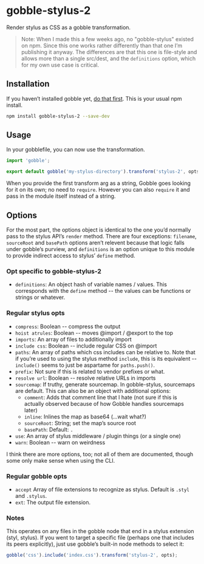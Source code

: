 # gobble-stylus-2

Render stylus as CSS as a gobble transformation.

> Note: When I made this a few weeks ago, no "gobble-stylus" existed on npm.
Since this one works rather differently than that one I’m publishing it anyway.
The differences are that this one is file-style and allows more than a single
src/dest, and the `definitions` option, which for my own use case is critical.

## Installation

If you haven’t installed gobble yet, [do that first][1]. This is your usual
npm install.

```bash
npm install gobble-stylus-2 --save-dev
```

## Usage

In your gobblefile, you can now use the transformation.

```js
import 'gobble';

export default gobble('my-stylus-directory').transform('stylus-2', opts);
```

When you provide the first transform arg as a string, Gobble goes looking for it
on its own; no need to `require`. However you can also `require` it and pass in
the module itself instead of a string.

## Options

For the most part, the options object is identical to the one you’d normally
pass to the stylus API’s `render` method. There are four exceptions: `filename`,
`sourceRoot` and `basePath` options aren’t relevent because that logic falls
under gobble’s purview, and `definitions` is an option unique to this module to
provide indirect access to stylus’ `define` method.

### Opt specific to gobble-stylus-2

 - `definitions`: An object hash of variable names / values. This corresponds
   with the `define` method -- the values can be functions or strings or
   whatever.

### Regular stylus opts

 - `compress`: Boolean -- compress the output
 - `hoist atrules`: Boolean -- moves @import / @export to the top
 - `imports`: An array of files to additionally import
 - `include css`: Boolean -- include regular CSS on @import
 - `paths`: An array of paths which css includes can be relative to.  Note that
   if you’re used to using the stylus method `include`, this is its equivalent
   -- `include()` seems to just be aspartame for `paths.push()`.
 - `prefix`: Not sure if this is related to vendor prefixes or what.
 - `resolve url`: Boolean -- resolve relative URLs in imports
 - `sourcemap`: If truthy, generate sourcemap. In gobble-stylus, sourcemaps are
   default. This can also be an object with additional options:
     - `comment`: Adds that comment line that I hate (not sure if this is
       actually observed because of how Gobble handles sourcemaps later)
     - `inline`: Inlines the map as base64 (...wait what?)
     - `sourceRoot`: String; set the map’s source root
     - `basePath`: Default: `.`
 - `use`: An array of stylus middleware / plugin things (or a single one)
 - `warn`: Boolean -- warn on weirdness

I think there are more options, too; not all of them are documented, though some
only make sense when using the CLI.

### Regular gobble opts

 - `accept` Array of file extensions to recognize as stylus. Default is `.styl`
   and `.stylus`.
 - `ext`: The output file extension.

[1]: https://github.com/gobblejs/gobble

### Notes

This operates on any files in the gobble node that end in a stylus extension
(styl, stylus). If you went to target a specific file (perhaps one that includes
its peers explicitly), just use gobble’s built-in node methods to select it:

```js
gobble('css').include('index.css').transform('stylus-2', opts);
```
